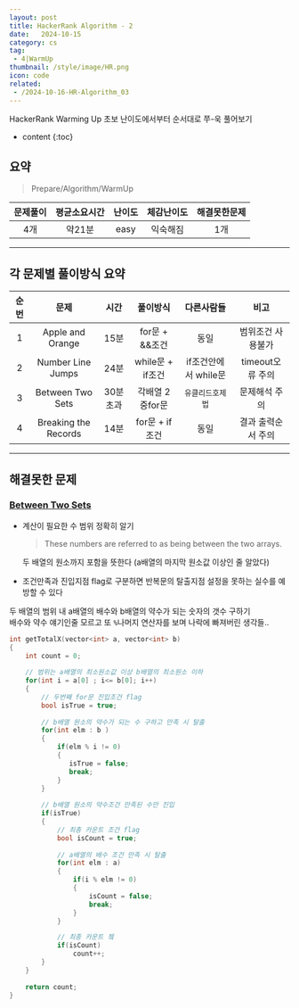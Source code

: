 ```yaml
---
layout: post
title: HackerRank Algorithm - 2
date:   2024-10-15
category: cs
tag:
 - 4|WarmUp
thumbnail: /style/image/HR.png
icon: code
related: 
 - /2024-10-16-HR-Algorithm_03
---
```


HackerRank Warming Up 초보 난이도에서부터 순서대로 쭈-욱 풀어보기  

* content
{:toc}


##  요약

> Prepare/Algorithm/WarmUp

|문제풀이|평균소요시간|난이도|체감난이도|해결못한문제|
|:---:|:---:|:---:|:---:|:---:|
|4개|약21분|easy|익숙해짐|1개|

***

##  각 문제별 풀이방식 요약

|순번|문제|시간|풀이방식|다른사람들|비고|
|:---:|:---:|:---:|:---:|:---:|:---:|
|1|Apple and Orange|15분|for문 + &&조건 |동일|범위조건 사용불가|
|2|Number Line Jumps|24분|while문 + if조건|if조건안에서 while문|timeout오류 주의|
|3|Between Two Sets|30분 초과|각배열 2중for문|`유클리드호제법`|문제해석 주의|
|4|Breaking the Records|14분|for문 + if조건|동일|결과 출력순서 주의|


***
##  해결못한 문제 

### [Between Two Sets](https://www.hackerrank.com/challenges/between-two-sets/problem?isFullScreen=true)

+ 계산이 필요한 수 범위 정확히 알기  
    > These numbers are referred to as being between the two arrays.  
    
    두 배열의 원소까지 포함을 뜻한다 (a배열의 마지막 원소값 이상인 줄 알았다)  
+ 조건만족과 진입지점 flag로 구분하면 반복문의 탈출지점 설정을 못하는 실수를 예방할 수 있다  

두 배열의 범위 내 a배열의 배수와 b배열의 약수가 되는 숫자의 갯수 구하기  
배수와 약수 얘기인줄 모르고 또 `%`나머지 연산자를 보며 나락에 빠져버린 생각들..  

```cpp
int getTotalX(vector<int> a, vector<int> b) 
{
    int count = 0;
    
    // 범위는 a배열의 최소원소값 이상 b배열의 최소원소 이하
    for(int i = a[0] ; i<= b[0]; i++) 
    {
        // 두번째 for문 진입조건 flag 
        bool isTrue = true;
        
        // b배열 원소의 약수가 되는 수 구하고 만족 시 탈출
        for(int elm : b )
        {
            if(elm % i != 0)
            {
               isTrue = false;
               break;
            }  
        }
        
        // b배열 원소의 약수조건 만족된 수만 진입
        if(isTrue)
        {
            // 최총 카운트 조건 flag
            bool isCount = true;
            
            // a배열의 배수 조건 만족 시 탈출
            for(int elm : a)
            {
                if(i % elm != 0)
                {
                    isCount = false;
                    break;
                }
            }

            // 최종 카운트 쳌
            if(isCount)
                count++;
        }
    }
    
    return count;
}
```
<br>